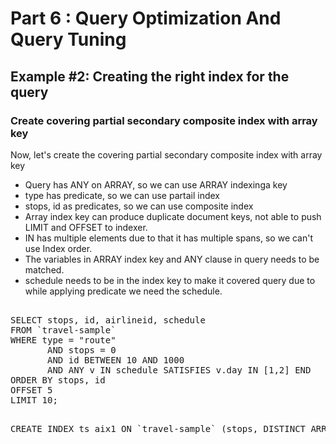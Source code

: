 # Part 6 : Query Optimization And Query Tuning

## Example #2: Creating the right index for the query

### Create covering partial secondary composite index with array key

Now, let's create the covering partial secondary composite index with array key


* Query has ANY on ARRAY, so we can use ARRAY indexinga key
* type has predicate, so we can use partail index
* stops, id as predicates, so we can use composite index
* Array index key can produce duplicate document keys, not able to push LIMIT and OFFSET to indexer.
* IN has multiple elements due to that it has multiple spans, so we can't use Index order.
* The variables in ARRAY index key and ANY clause in query needs to be matched.
* schedule needs to be in the index key to make it covered query due to while applying predicate we need the schedule.

<pre> 
SELECT stops, id, airlineid, schedule
FROM `travel-sample`
WHERE type = "route"
       AND stops = 0
       AND id BETWEEN 10 AND 1000
       AND ANY v IN schedule SATISFIES v.day IN [1,2] END
ORDER BY stops, id
OFFSET 5
LIMIT 10;
</pre>

<pre id="example"> 
CREATE INDEX ts_aix1 ON `travel-sample` (stops, DISTINCT ARRAY v.day FOR v IN schedule END, id, airlineid, schedule) WHERE type = "route";
</pre>
